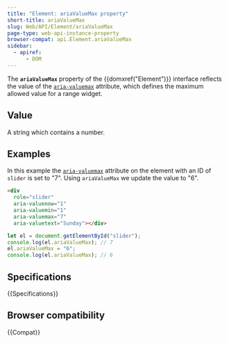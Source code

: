 ```yaml
---
title: "Element: ariaValueMax property"
short-title: ariaValueMax
slug: Web/API/Element/ariaValueMax
page-type: web-api-instance-property
browser-compat: api.Element.ariaValueMax
sidebar:
  - apiref:
      - DOM
---
```


The **`ariaValueMax`** property of the {{domxref("Element")}} interface reflects the value of the [`aria-valuemax`](/en-US/docs/Web/Accessibility/ARIA/Reference/Attributes/aria-valuemax) attribute, which defines the maximum allowed value for a range widget.

## Value

A string which contains a number.

## Examples

In this example the [`aria-valuemax`](/en-US/docs/Web/Accessibility/ARIA/Reference/Attributes/aria-valuemax) attribute on the element with an ID of `slider` is set to "7". Using `ariaValueMax` we update the value to "6".

```html
<div
  role="slider"
  aria-valuenow="1"
  aria-valuemin="1"
  aria-valuemax="7"
  aria-valuetext="Sunday"></div>
```

```js
let el = document.getElementById("slider");
console.log(el.ariaValueMax); // 7
el.ariaValueMax = "6";
console.log(el.ariaValueMax); // 6
```

## Specifications

{{Specifications}}

## Browser compatibility

{{Compat}}
